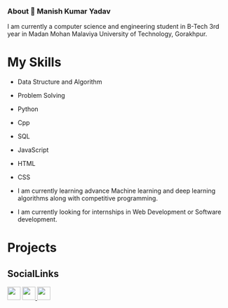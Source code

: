 ### About 👋 Manish Kumar Yadav
I am currently a computer science and engineering student in B-Tech 3rd year in Madan Mohan Malaviya University of Technology, Gorakhpur.
 
 
 # My Skills
 -  Data Structure and Algorithm
 -  Problem Solving
 -  Python
 -  Cpp
 -  SQL
 -  JavaScript 
 -  HTML
 -  CSS

- I am currently learning advance Machine learning and deep learning algorithms along with competitive programming. 
- I am currently looking for internships in Web Development or Software development.



# Projects

## SocialLinks
<a href="https://github.com/manish-kumar5848"><img src="https://github.com/favicon.ico" padding="35" width="30" height="30" ></a>    <a                href="https://www.instagram.com/manishk5848/"> <img src="https://image.flaticon.com/icons/svg/733/733614.svg" width="30" height="30"> <a   
  href="https://www.linkedin.com/in/manish-kumar-yadav-25b486176/"><img src="https://www.flaticon.com/svg/static/icons/svg/174/174857.svg" width="30" height="30"></a>
 

<!--
**manish-kumar5848/manish-kumar5848** is a ✨ _special_ ✨ repository because its `README.md` (this file) appears on your GitHub profile.

Here are some ideas to get you started:

- 🔭 I’m currently working on ...
- 🌱 I’m currently learning ...
- 👯 I’m looking to collaborate on ...
- 🤔 I’m looking for help with ...
- 💬 Ask me about ...
- 📫 How to reach me: ...
- 😄 Pronouns: ...
- ⚡ Fun fact: ...
-->

